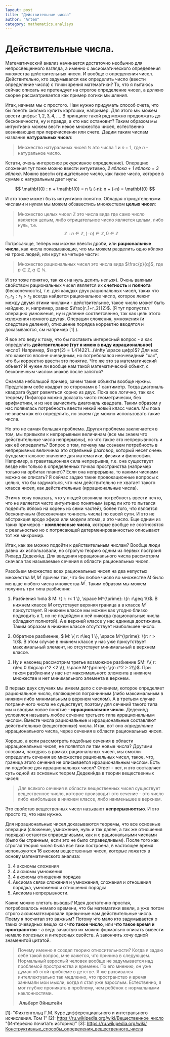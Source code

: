 ```yaml
---
layout: post
title: "Действительные числа"
author: "Artem"
category: mathematics,analisys
---
```


# Действительные числа. 

Математический анализ начинается достаточно необычно для непросвещенного взгляда, а именно с аксиоматического определения множества действительных чисел. И вообще с определения чисел. Действительно, кто задумывался как определить число (ввести определение числа) с точки зрения математики? То, что я пытаюсь сейчас описать не претендует на строгое определение чисел, а должно скорее рассматривается как пример логики мышления. 

Итак, начнем мы с простого. Нам нужно придумать способ счета, что бы понять сколько купить картошки, например. Для этого мы можем ввести цифры: $1,2,3,4,…$. В принципе такой ряд можно продолжать до бесконечности, ну и правда, а кто нас остановит? Таким образом мы интуитивно можем вести некое множество чисел, естественно возникающих при перечислении или счете.  Дадим таким числам название **натуральных чисел**: 

> Множество натуральных чисел $\mathbb{N}$ это числа $1$ и $n+1$, где $n$ - натуральное число.

Кстати, очень интересное рекурсивное определение). Операцию сложения тут тоже можно ввести интуитивно, *2 яблока + 1 яблоко = 3 яблока*. Можно ввести отрицательное число, как такое число, которое в сумме с натуральным дает нуль: 

$$
\mathbf{0} : n + \mathbf{0} = n \\
(-n): n + (-n) = \mathbf{0}
$$

И это тоже может быть интуитивно понятно. Обладая отрицательными числами и нулем мы можем обзавестись множеством **целых чисел**: 

> Множество целых чисел $\mathbb{Z}$ это числа вида где само число является целым, либо отрицательное число является целым, либо нуль, т.е.
> $$
> \mathbb{Z}: n \in \mathbb{Z}, (-n) \in \mathbb{Z}, 0 \in \mathbb{Z}
> $$
>

Потрясающе, теперь мы можем ввести дроби, или **рациональные числа**, как числа показывающие, что мы можем разделить одно яблоко на троих людей, или круг на четыре части: 

> Множество рациональных чисел это числа вида $\frac{p}{q}$, где $p \in \mathbb{Z}, q \in \mathbb{N}$. 

И это тоже понятно, так как на нуль делить нельзя). Очень важным свойством рациональных чисел является их **счетность** и **полнота** (бесконечность), т.е. для каждых двух рациональных чисел, таких что $r_1, r_2: r_1 > r_2$ всегда найдется рациональное число, которое лежит между двумя этими числами - действительное, такое число может быть найдено, и, например, равно $\frac{r_1+r_2}{2}$.  (Я тут пропустил операцию умножения, ну и деление соответсвенно, так как цель этого изложения немного другая. Операции сложения, умножения (и следствие деления), отношение порядка корректно вводятся и доказываются, см например [1] ). 

Я все это веду к тому, что бы поставить интересный вопрос - а как определить **действительное (тут я имею в виду иррациональное)** число? Например, $\sqrt{2} = 1.414221…(\infty \space цифр)$? Для нас это кажется вполне очевидным, но потребовался неочевидный "хак", что бы корректно ввести это понятие. Что же это за математический объект? И нужен ли вообще нам такой математический объект, с бесконечным числом знаков после запятой?  

Сначала небольшой пример, зачем такие объекты вообще нужны. Представим себе квадрат со сторонами в 1 сантиметр. Тогда диагональ квадрата будет равняться корню из двух. Пока все логично, так как теорему Пифагора можно доказать чисто геометрически, без арифметики, и из нее вычислить диагональ квадрата.  Таким образом у нас появилась потребность ввести некий новый класс чисел. Мы пока не знаем как его определить, но знаем где можно использовать такие числа. 

Но это не самая большая проблема. Другая проблема заключается в том, мы привыкли к непрерывным величинам (все мы знаем что действительные числа непрерывны), но что такое это непрерывность и как её определить? Вопрос о том, почему мы сознаем потребность в непрерывных величинах это отдельный разговор, который несет очень фундаментальное значение для математики, физики и философии. Например, а гравитационная сила непрерывна, т.е. она существует везде или только в определенных точках пространства (например только на орбитах планет)? Если она непрерывна, то какими числами можно ее описать? Я сейчас задаю такие провокационные вопросы с целью, что бы задуматься, что нам действительно не хватает такого класса чисел, как действительные (иррациональные числа).     

Этим я хочу показать, что у людей возникла потребность ввести нечто, что не является чисто интуитивно понятным (вряд ли кто то пытался поделить яблоко на корень из семи частей), более того, что является бесконечным (бесконечная точность числа) по своей сути. И это не абстракция вроде эфира или модели атома, а это число. Еще одним из таких примеров - **комплексные числа**, которые вообще не соотносятся с реальностью но с потрясающей детерменированностью описывают тот же микромир. 

Итак, как же можно подойти к действительным числам? Вообще люди давно их использовали, но строгую теорию одним из первых построил Рихард Дедеки́нд. Для введения иррационального числа рассмотрим сначала так называемые сечения в области рациональных чисел. 

Разобьем множество всех рациональных чисел на два непустых множества $M, M^{\prime}$ причем так, что бы  любое число во множестве $M$ было меньше любого числа множества $M^{\prime}$. Таким образом мы можем получить три типа разбиения: 

1. Разбиения типа $ M: \\{ r: r< 1 \\}, \space M^{\prime}: \\{r: r\geq 1\\}$. В нижнем классе $M$ отсутствует верхняя граница а в классе $M^{'}$ присутствует. В нижнем классе мы можем как угодно близко подходить к $1$, но не подойдем к ней никогда (рациональные числа обладают полнотой). А в верхней классе у нас единица достижима. Таким образом в нижнем классе отсутствует наибольшее число.  

2. Обратное разбиение, $ M: \\{ r: r\leq 1 \\}, \space M^{\prime}: \\{r: r > 1\\}$. В этом случае в нижнем классе у нас уже присутствует максимальный элемент, но отсутствует минимальный в верхнем классе. 

3. Ну и наконец рассмотрим третье возможное разбиение $M: \\{ r: r\leq 0 \bigcap r^2 <2 \\}, \space M^{\prime}: \\{r: r^2 > 2\\}$. При таком разбиении у нас нет максимального элемента в нижнем множестве и нет минимального элемента в верхнем. 

В первых двух случаях мы имеем дело с сечением, которое определяет рациональное число, являющееся пограничным (либо максимальным в нижнем либо минимальным в верхнем числом). А в третьем случае пограничного числа не существует, поэтому для сечений такого типа мы и вводим новое понятие - **иррациональное число**. Дедеки́нд условился называть любое сечение третьего типа иррациональным числом. Вместе числа рациональные и иррациональные составляют действительные (вещественные) числа. Итак, вот оно *определение* иррационального числа, через сечения в области рациональных чисел. 

Хорошо, а если рассмотреть подобные сечения в области иррациональных чисел, не появятся ли там новые числа? Другими словами, находясь в рамках рациональных чисел, мы смогли определить сечения во множестве рациональных чисел, такое, что, граница этого сечения не описывается иррациональным числом. Есть ли подобное для иррациональных чисел? Ответ - нет, и это составляет суть одной из основных теорем Дедеки́нда в теории вещественных чисел:

> Для всякого сечения в области вещественных чисел существует вещественное число, которое производит это сечение - это число либо наибольшее в нижнем классе, либо наименьшее в верхнем. 

Это свойство вещественных чисел называют **непрерывностью**. И это просто то, что нам нужно. 

Для иррациональных чисел доказываются теоремы, что все основные операции (сложение, умножение, нуль и так далее, а так же отношения порядка) остаются справедливыми, как и с рациональными числами (было бы странным, если это не было справедливым). После того как строгая теория чисел была все таки построена, в настоящее время используются 16 аксиом вещественных чисел, которые ложатся в основу математического анализа:

1. 4 аксиомы сложения 
2. 4 аксиомы умножения 
3. 4 аксиомы отношения порядка 
4. Аксиома связи сложения и умножения, сложения и отношения порядка, умножения и отношения порядка 
5. Аксиома непрерывности. 

Какие можно слетать выводы? Идея достаточно простая, потребовалось немало времени, что бы математики ввели, а уже потом строго аксиоматезировали привычные нам действительные числа. Поему я посчитал это важным? Потому что мало кто задумывается о таких очевидных вещах как **что такое число**, или  **что такое время и пространство** - а ведь зачастую их можно формально описать вывести немало полезных и интересных свойств. А закончить хочу одной знаменитой цитатой.  

> Почему именно я создал теорию относительности? Когда я задаю себе такой вопрос, мне кажется, что причина в следующем. Нормальный взрослый человек вообще не задумывается над проблемой пространства и времени. По его мнению, он уже думал об этой проблеме в детстве. Я же развивался интеллектуально так медленно, что пространство и время занимали мои мысли, когда я стал уже взрослым. Естественно, я мог глубже проникать в проблему, чем ребёнок с нормальными наклонностями.
>
> ​																**Альберт Эйнштейн**

[1]: 	"Фихтенгольц Г.М. Курс дифференциального и интегрального исчисления. Том 1"
[2]: https://ru.wikipedia.org/wiki/Вещественное_число	"(Интересно почитать историю)"
[3]: https://ru.wikipedia.org/wiki/Конструктивные_способы_определения_вещественного_числа



